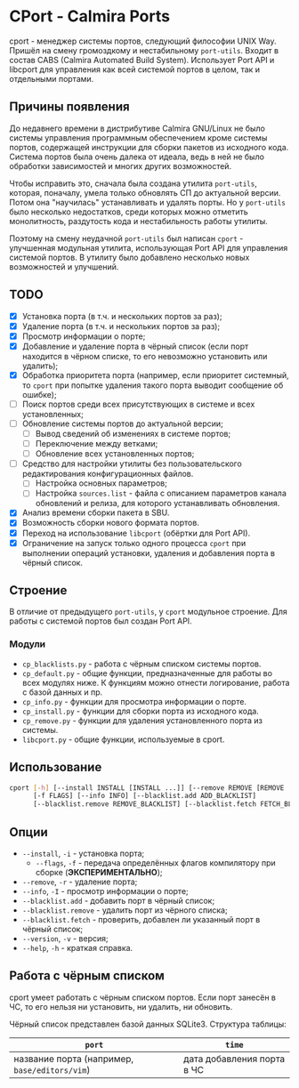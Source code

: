 # CPort - Calmira Ports

cport - менеджер системы портов, следующий философии UNIX Way. Пришёл на смену громоздкому и нестабильному `port-utils`. Входит в состав CABS (Calmira Automated Build System). Использует Port API и libcport для управления как всей системой портов в целом, так и отдельными портами.

## Причины появления

До недавнего времени в дистрибутиве Calmira GNU/Linux не было системы управления программным обеспечением кроме системы портов, содержащей инструкции для сборки пакетов из исходного кода. Система портов была очень далека от идеала, ведь в ней не было обработки зависимостей и многих других возможностей.

Чтобы исправить это, сначала была создана утилита `port-utils`, которая, поначалу, умела только обновлять СП до актуальной версии. Потом она "научилась" устанавливать и удалять порты. Но у `port-utils` было несколько недостатков, среди которых можно отметить монолитность, раздутость кода и нестабильность работы утилиты.

Поэтому на смену неудачной `port-utils` был написан `cport` - улучшенная модульная утилита, использующая Port API для управления системой портов. В утилиту было добавлено несколько новых возможностей и улучшений.

## TODO

- [X] Установка порта (в т.ч. и нескольких портов за раз);
- [X] Удаление порта (в т.ч. и нескольких портов за раз);
- [X] Просмотр информации о порте;
- [X] Добавление и удаление порта в чёрный список (если порт находится в чёрном списке, то его невозможно установить или удалить);
- [X] Обработка приоритета порта (например, если приоритет системный, то `cport` при попытке удаления такого порта выводит сообщение об ошибке);
- [ ] Поиск портов среди всех присутствующих в системе и всех установленных;
- [ ] Обновление системы портов до актуальной версии;
    - [ ] Вывод сведений об изменениях в системе портов;
    - [ ] Переключение между ветками;
    - [ ] Обновление всех установленных портов;
- [ ] Средство для настройки утилиты без пользовательского редактирования конфигурационных файлов.
    - [ ] Настройка основных параметров;
    - [ ] Настройка `sources.list` - файла с описанием параметров канала обновлений и релиза, для которого устанавливать обновления.
- [X] Анализ времени сборки пакета в SBU.
- [X] Возможность сборки нового формата портов.
- [X] Переход на использование `libcport` (обёртки для Port API).
- [X] Ограничение на запуск только одного процесса `cport` при выполнении операций установки, удаления и добавления порта в чёрный список.

## Строение

В отличие от предыдущего `port-utils`, у `cport` модульное строение. Для работы с системой портов был создан Port API.

### Модули

- `cp_blacklists.py` - работа с чёрным списком системы портов.
- `cp_default.py` - общие функции, предназначенные для работы во всех модулях ниже. К функциям можно отнести логирование, работа с базой данных и пр.
- `cp_info.py` - функции для просмотра информации о порте.
- `cp_install.py` - функции для сборки порта из исходного кода.
- `cp_remove.py` - функции для удаления установленного порта из системы.
- `libcport.py` - общие функции, используемые в cport.

## Использование

```bash
cport [-h] [--install INSTALL [INSTALL ...]] [--remove REMOVE [REMOVE ...]]
      [-f FLAGS] [--info INFO] [--blacklist.add ADD_BLACKLIST]
      [--blacklist.remove REMOVE_BLACKLIST] [--blacklist.fetch FETCH_BLACKLIST] [-v]
```

## Опции

- `--install`, `-i` - установка порта;
    - `--flags`, `-f` - передача определённых флагов компилятору при сборке (**ЭКСПЕРИМЕНТАЛЬНО**);
- `--remove`, `-r` - удаление порта;
- `--info`, `-I` - просмотр информации о порте;
- `--blacklist.add` - добавить порт в чёрный список;
- `--blacklist.remove` - удалить порт из чёрного списка;
- `--blacklist.fetch` - проверить, добавлен ли указанный порт в чёрный список;
- `--version`, `-v` - версия;
- `--help`, `-h` - краткая справка.

## Работа с чёрным списком

cport умеет работать с чёрным списком портов. Если порт занесён в ЧС, то его нельзя ни установить, ни удалить, ни обновить.

Чёрный список представлен базой данных SQLite3. Структура таблицы:

| `port` | `time` |
|--------|--------|
| название порта (например, `base/editors/vim`) | дата добавления порта в ЧС |